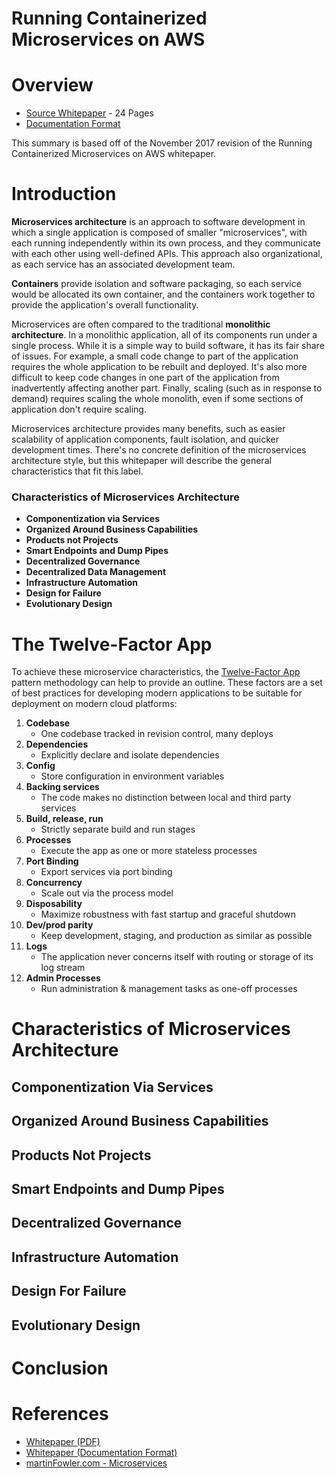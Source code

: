 # **Running Containerized Microservices on AWS**

# Overview
- [Source Whitepaper](https://docs.aws.amazon.com/whitepapers/latest/running-containerized-microservices/running-containerized-microservices.pdf) - 24 Pages
- [Documentation Format](https://docs.aws.amazon.com/whitepapers/latest/running-containerized-microservices/welcome.html)

This summary is based off of the November 2017 revision of the Running Containerized Microservices on AWS whitepaper.

# Introduction

**Microservices architecture** is an approach to software development in which a single application is composed of smaller "microservices", with each running independently within its own process, and they communicate with each other using well-defined APIs. This approach also organizational, as each service has an associated development team. 

**Containers** provide isolation and software packaging, so each service would be allocated its own container, and the containers work together to provide the application's overall functionality.

Microservices are often compared to the traditional **monolithic architecture**. In a monolithic application, all of its components run under a single process. While it is a simple way to build software, it has its fair share of issues. For example, a small code change to part of the application requires the whole application to be rebuilt and deployed. It's also more difficult to keep code changes in one part of the application from inadvertently affecting another part. Finally, scaling (such as in response to demand) requires scaling the whole monolith, even if some sections of application don't require scaling.

Microservices architecture provides many benefits, such as easier scalability of application components, fault isolation, and quicker development times. There's no concrete definition of the microservices architecture style, but this whitepaper will describe the general characteristics that fit this label.

### Characteristics of Microservices Architecture
- **Componentization via Services**
- **Organized Around Business Capabilities**
- **Products not Projects**
- **Smart Endpoints and Dump Pipes**
- **Decentralized Governance**
- **Decentralized Data Management**
- **Infrastructure Automation**
- **Design for Failure**
- **Evolutionary Design**

# The Twelve-Factor App
To achieve these microservice characteristics, the [Twelve-Factor App](https://12factor.net/) pattern methodology can help to provide an outline. These factors are a set of best practices for developing modern applications to be suitable for deployment on modern cloud platforms:

1. **Codebase** 
   - One codebase tracked in revision control, many deploys
2. **Dependencies** 
   - Explicitly declare and isolate dependencies
3. **Config** 
   - Store configuration in environment variables
4. **Backing services** 
   - The code makes no distinction between local and third party services
5. **Build, release, run** 
   - Strictly separate build and run stages
6. **Processes** 
   - Execute the app as one or more stateless processes
7. **Port Binding** 
   - Export services via port binding
8. **Concurrency** 
   - Scale out via the process model
9.  **Disposability** 
    - Maximize robustness with fast startup and graceful shutdown
10. **Dev/prod parity** 
    - Keep development, staging, and production as similar as possible
11. **Logs** 
    - The application never concerns itself with routing or storage of its log stream
12. **Admin Processes** 
    - Run administration & management tasks as one-off processes

# Characteristics of Microservices Architecture

## Componentization Via Services

## Organized Around Business Capabilities

## Products Not Projects

## Smart Endpoints and Dump Pipes

## Decentralized Governance

## Infrastructure Automation

## Design For Failure

## Evolutionary Design

# Conclusion



# References
- [Whitepaper (PDF)](https://docs.aws.amazon.com/whitepapers/latest/running-containerized-microservices/running-containerized-microservices.pdf)
- [Whitepaper (Documentation Format)](https://docs.aws.amazon.com/whitepapers/latest/running-containerized-microservices/welcome.html)
- [martinFowler.com - Microservices](https://martinfowler.com/articles/microservices.html)
